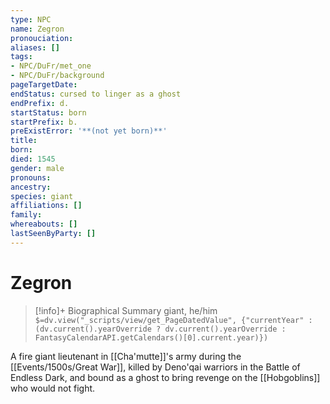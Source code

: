 ```yaml
---
type: NPC
name: Zegron
pronouciation:
aliases: []
tags:
- NPC/DuFr/met_one
- NPC/DuFr/background
pageTargetDate:
endStatus: cursed to linger as a ghost
endPrefix: d.
startStatus: born
startPrefix: b.
preExistError: '**(not yet born)**'
title:
born:
died: 1545
gender: male
pronouns:
ancestry:
species: giant
affiliations: []
family:
whereabouts: []
lastSeenByParty: []
---
```

# Zegron
>[!info]+ Biographical Summary
>giant, he/him
>`$=dv.view("_scripts/view/get_PageDatedValue", {"currentYear" : (dv.current().yearOverride ? dv.current().yearOverride : FantasyCalendarAPI.getCalendars()[0].current.year)})`

A fire giant lieutenant in [[Cha'mutte]]'s army during the [[Events/1500s/Great War]], killed by Deno'qai warriors in the Battle of Endless Dark, and bound as a ghost to bring revenge on the [[Hobgoblins]] who would not fight. 

